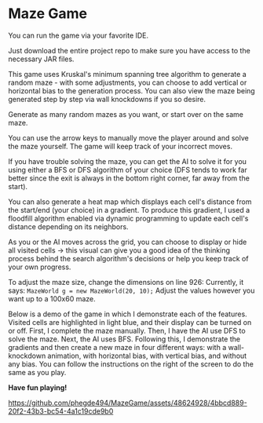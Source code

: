 # Maze Game

You can run the game via your favorite IDE. 

Just download the entire project repo to make sure you have access to the necessary JAR files.

This game uses Kruskal's minimum spanning tree algorithm to generate a random maze - with some adjustments, you can choose to add vertical or horizontal bias to the generation process. You can also view the maze being generated step by step via wall knockdowns if you so desire.

Generate as many random mazes as you want, or start over on the same maze.

You can use the arrow keys to manually move the player around and solve the maze yourself. The game will keep track of your incorrect moves. 

If you have trouble solving the maze, you can get the AI to solve it for you using either a BFS or DFS algorithm of your choice (DFS tends to work far better since the exit is always in the bottom right corner, far away from the start). 

You can also generate a heat map which displays each cell's distance from the start/end (your choice) in a gradient. To produce this gradient, I used a floodfill algorithm enabled via dynamic programming to update each cell's distance depending on its neighbors. 

As you or the AI moves across the grid, you can choose to display or hide all visited cells -> this visual can give you a good idea of the thinking process behind the search algorithm's decisions or help you keep track of your own progress.

To adjust the maze size, change the dimensions on line 926: 
Currently, it says: `MazeWorld g = new MazeWorld(20, 10);` Adjust the values however you want up to a 100x60 maze.

Below is a demo of the game in which I demonstrate each of the features. Visited cells are highlighted in light blue, and their display can be turned on or off. First, I complete the maze manually. Then, I have the AI use DFS to solve the maze. Next, the AI uses BFS. Following this, I demonstrate the gradients and then create a new maze in four different ways: with a wall-knockdown animation, with horizontal bias, with vertical bias, and without any bias. You can follow the instructions on the right of the screen to do the same as you play.

**Have fun playing!**


https://github.com/phegde494/MazeGame/assets/48624928/4bbcd889-20f2-43b3-bc54-4a1c19cde9b0

